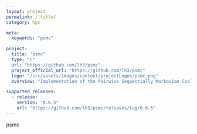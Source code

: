 ```yaml
---
layout: project
permalink: /:title/
category: hpc

meta:
  keywords: "psmc"

project:
  title: "psmc"
  type: "C"
  url: "https://github.com/lh3/psmc"
  project_official_url: "https://github.com/lh3/psmc"
  logo: "/src/assets/images/content/projectLogos/psmc.png"
  overview: "Implementation of the Pairwise Sequentially Markovian Coalescent (PSMC) model"

supported_releases:
  - release:
    version: "0.6.5"
    url: "https://github.com/lh3/psmc/releases/tag/0.6.5"
---
```


<p>psmc</p>
